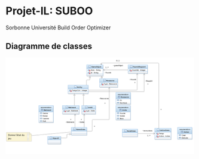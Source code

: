 # Projet-IL: SUBOO

Sorbonne Université Build Order Optimizer

## Diagramme de classes

![Classes](https://raw.githubusercontent.com/PabloPie/Projet-IL/master/Diag_class.png "Diagramme de classes")
